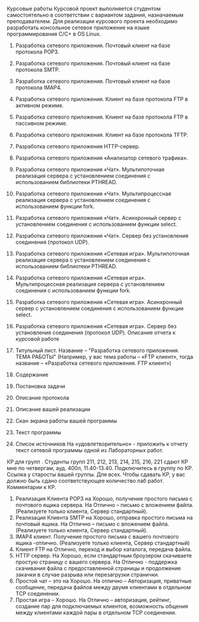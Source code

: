 Курсовые работы
Курсовой проект выполняется студентом самостоятельно в соответствии с вариантом задания,
назначаемым преподавателем. Для реализации курсового проекта необходимо разработать консольное
сетевое приложение на языке программирования C/C+ в OS Linux.
1. Разработка сетевого приложения. Почтовый клиент на базе протокола POP3.
2. Разработка сетевого приложения. Почтовый клиент на базе протокола SMTP.
3. Разработка сетевого приложения. Почтовый клиент на базе протокола IMAP4.
4. Разработка сетевого приложения. Клиент на базе протокола FTP в активном режиме.
5. Разработка сетевого приложения. Клиент на базе протокола FTP в пассивном режиме.
6. Разработка сетевого приложения. Клиент на базе протокола TFTP.
7. Разработка сетевого приложения HTTP-сервер.
8. Разработка сетевого приложения «Анализатор сетевого трафика».
9. Разработка сетевого приложения «Чат». Мультипоточная реализация сервера с установлением
соединения с использованием библиотеки PTHREAD.
10. Разработка сетевого приложения «Чат». Мультипроцессная реализация сервера с установлением
соединения с использованием функции fork.
11. Разработка сетевого приложения «Чат». Асинхронный сервер с установлением соединения с
использованием функции select.
12. Разработка сетевого приложения «Чат». Сервер без установления соединения (протокол UDP).
13. Разработка сетевого приложения «Сетевая игра». Мультипоточная реализация сервера с установлением
соединения с использованием библиотеки PTHREAD.
14. Разработка сетевого приложения «Сетевая игра». Мультипроцессная реализация сервера с установлением
соединения с использованием функции fork.
15. Разработка сетевого приложения «Сетевая игра». Асинхронный сервер с установлением соединения с
использованием функции select.
16. Разработка сетевого приложения «Сетевая игра». Сервер без установления соединения (протокол UDP).
Описание отчета к курсовой работе

1. Титульный лист. Название – "Разработка сетевого приложения. ТЕМА РАБОТЫ" (Например, у вас
тема работы – «FTP клиент», тогда название – «Разработка сетевого приложения. FTP клиент»)
2. Содержание
3. Постановка задачи
4. Описание протокола
5. Описание вашей реализации
6. Скан экрана работы вашей программы
7. Текст программы
8. Список источников
На «удовлетворительно» - приложить к отчету текст сетевой программы одной из Лабораторных работ.


КР для групп . Студенты групп 211, 212, 213, 214, 215, 216, 221 сдают КР мне по четвергам, ауд. 400л, 11.40-13.40.  Подключитесь в группу по КР. Ссылка у старосты вашей группы.
Для всех. Чтобы сдавать КР,  у вас должно быть сдано соответствующее количество лаб работ. 
Комментарии к КР.
1. Реализация Клиента POP3 на Хорошо, получение простого письма с почтового ящика сервера. На Отлично – письмо с вложением файла. (Реализуете только клиента, Сервер стандартный).
2. Реализация Клиента SMTP на Хорошо, отправка простого письма на почтовый ящика. На Отлично – письмо с вложением файла. (Реализуете только клиента, Сервер стандартный).
4. IMAP4 клиент. Получение простого письма с вашего почтового ящика -отлично. (Реализуете только клиента, Сервер стандартный)
5. Клиент FTP на Отлично, переход и выбор каталога, передача файла.
5. HTTP сервер. На Хорошо, если стандартным броузером скачиваете простую страницу с вашего сервера. На Отлично - поддержка скачивания файла с предоставленной страницы и продолжение закачки в случае разрыва или перезагрузки странички.
6. Простой чат – это на Хорошо. На отлично – Авторизация, приватные сообщение, передача файлов между двумя клиентами в отдельном TCP соединении. 
7. Простая игра – Хорошо. На Отлично – авторизация, рейтинг, создание пар для подключаемых клиентов, возможность общения между клиентами каждой пары в отдельном TCP соединении.
